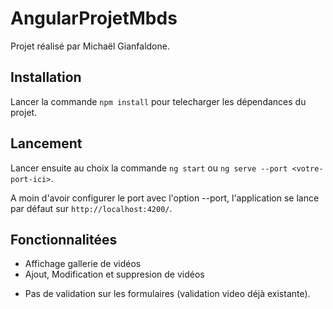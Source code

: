 # AngularProjetMbds

Projet réalisé par Michaël Gianfaldone.

## Installation

Lancer la commande `npm install` pour telecharger les dépendances du projet.

## Lancement

Lancer ensuite au choix la commande `ng start` ou `ng serve --port <votre-port-ici>`.

A moin d'avoir configurer le port avec l'option --port, l'application se lance par défaut sur `http://localhost:4200/`.

## Fonctionnalitées

+ Affichage gallerie de vidéos
+ Ajout, Modification et suppresion de vidéos
- Pas de validation sur les formulaires (validation video déjà existante).
